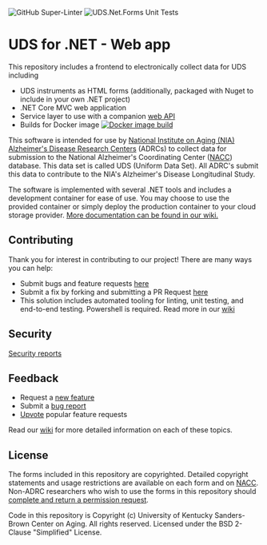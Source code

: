 ![GitHub Super-Linter](https://github.com/UK-SBCoA/uniform-data-set-dotnet-web/actions/workflows/super-linter.yml/badge.svg) ![UDS.Net.Forms Unit Tests](https://github.com/UK-SBCoA/uniform-data-set-dotnet-web/actions/workflows/unit-tests.yml/badge.svg)
# UDS for .NET - Web app

This repository includes a frontend to electronically collect data for UDS including

* UDS instruments as HTML forms (additionally, packaged with Nuget to include in your own .NET project)
* .NET Core MVC web application
* Service layer to use with a companion [web API](https://github.com/UK-SBCoA/uniform-data-set-dotnet-api)
* Builds for Docker image [![Docker image build](https://github.com/UK-SBCoA/uniform-data-set-dotnet-web/actions/workflows/container-release.yml/badge.svg?branch=release)](https://github.com/orgs/UK-SBCoA/packages/container/package/uniform-data-set-dotnet-web)

This software is intended for use by [National Institute on Aging (NIA) Alzheimer's Disease Research Centers](https://www.nia.nih.gov/research/dn/national-alzheimers-coordinating-center-nacc) (ADRCs) to collect data for submission to the National Alzheimer's Coordinating Center ([NACC](https://naccdata.org/)) database. This data set is called UDS (Uniform Data Set). All ADRC's submit this data to contribute to the NIA's Alzheimer's Disease Longitudinal Study.

The software is implemented with several .NET tools and includes a development container for ease of use. You may choose to use the provided container or simply deploy the production container to your cloud storage provider. [More documentation can be found in our wiki.](https://github.com/UK-SBCoA/uniform-data-set-dotnet/wiki)

## Contributing
Thank you for interest in contributing to our project! There are many ways you can help:
* Submit bugs and feature requests [here](Discussions)
* Submit a fix by forking and submitting a PR Request [here](CONTRIBUTING.md)
* This solution includes automated tooling for linting, unit testing, and end-to-end testing. Powershell is required. Read more in our [wiki](https://github.com/UK-SBCoA/uniform-data-set-dotnet/wiki)

## Security
[Security reports](SECURITY.md)

## Feedback
* Request a [new feature](Discussions)
* Submit a [bug report](Issues)
* [Upvote](Discussions) popular feature requests

Read our [wiki](https://github.com/UK-SBCoA/uniform-data-set-dotnet/wiki) for more detailed information on each of these topics.

## License
The forms included in this repository are copyrighted. Detailed copyright statements and usage restrictions are available on each form and on [NACC](https://naccdata.org/data-collection/guidelines-copyright). Non-ADRC researchers who wish to use the forms in this repository should [complete and return a permission request](https://files.alz.washington.edu/nacc-permission-form.pdf).

Code in this repository is Copyright (c) University of Kentucky Sanders-Brown Center on Aging. All rights reserved. Licensed under the BSD 2-Clause "Simplified" License.

